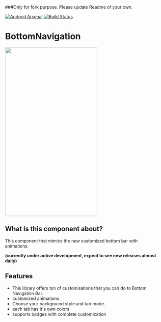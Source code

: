 ###Only for fork purpose. Please update Readme of your own.

[![Android Arsenal](https://img.shields.io/badge/Android%20Arsenal-BottomNavigation-green.svg?style=true)](https://android-arsenal.com/details/1/3612)
[![Build Status](https://travis-ci.org/Ashok-Varma/BottomNavigation.svg?branch=master)](https://travis-ci.org/Ashok-Varma/BottomNavigation)

# BottomNavigation



<img src="https://raw.githubusercontent.com/Ashok-Varma/BottomNavigation/master/all.gif" width="300" height="550" />

## What is this component about?

This component that mimics the new customized bottom bar with animations.

**(currently under active development, expect to see new releases almost daily)**

## Features

* This library offers ton of customisations that you can do to Bottom Navigation Bar.
* customized animations
* Choose your background style and tab mode.
* each tab has it's own colors
* supports badges with complete customization

##
